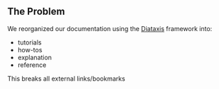 ## The Problem

We reorganized our documentation using the [Diataxis](https://diataxis.fr) framework into:

- tutorials
- how-tos
- explanation
- reference

This breaks all external links/bookmarks
